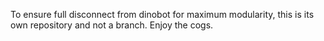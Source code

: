 To ensure full disconnect from dinobot for maximum modularity, this is its own repository and not a branch. Enjoy the cogs.